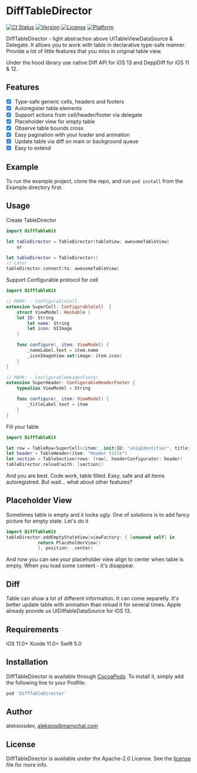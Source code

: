 # DiffTableDirector

[![CI Status](https://img.shields.io/travis/aleksiosdev/DiffTableDirector.svg?style=flat)](https://travis-ci.org/aleksiosdev/DiffTableDirector)
[![Version](https://img.shields.io/cocoapods/v/DiffTableDirector.svg?style=flat)](https://cocoapods.org/pods/DiffTableDirector)
[![License](https://img.shields.io/cocoapods/l/DiffTableDirector.svg?style=flat)](https://cocoapods.org/pods/DiffTableDirector)
[![Platform](https://img.shields.io/cocoapods/p/DiffTableDirector.svg?style=flat)](https://cocoapods.org/pods/DiffTableDirector)

DiffTableDirector - light abstraction above UITableViewDataSource & Delegate. It allows you to work with table in declarative type-safe manner. Provide a lot of little features that you miss in original table view. 

Under the hood library use native Diff API for iOS 13 and DeppDiff for iOS 11 & 12.

## Features
- [x] Type-safe generic cells, headers and footers
- [x] Autoregister table elements
- [x] Support actions from cell/header/footer via delegate
- [x] Placeholder view for empty table
- [x] Observe table bounds cross
- [x] Easy pagination with your loader and animation
- [x] Update table via diff on main or background queue
- [x] Easy to extend

## Example

To run the example project, clone the repo, and run `pod install` from the Example directory first.

## Usage

Create TableDirector
```swift
import DiffTableKit

let tableDirector = TableDirector(tableView: awesomeTableView)
    or

let tableDirector = TableDirector()
// Later 
tableDirector.connect(to: awesomeTableView)
```

Support Configurable protocol for cell 

```swift
import DiffTableKit

// MARK: - ConfigurableCell
extension SuperCell: ConfigurableCell  {
	struct ViewModel: Hashable {
    let ID: String 
		let name: String
		let icon: UIImage
	}

	func configure(_ item: ViewModel) {
		_nameLabel.text = item.name
		_iconImageView.set(image: item.icon)
	}
}

// MARK: - ConfigurableHeaderFooter
extension SuperHeader: ConfigurableHeaderFooter {
	typealias ViewModel = String

	func configure(_ item: ViewModel) {
		_titleLabel.text = item
	}
}
```

Fill your table

```swift
import DiffTableKit

let row = TableRow<SuperCell>(item: .init(ID: "uniqIdentifier", title: "Ttile", icon: UIImage(named: "icon"))
let header = TableHeader(item: "Header title")
let section = TableSection(rows: [row], headerConfigurator: header)
tableDirector.reload(with: [section])

```

And you are best. Code work, table filled. Easy, safe and all items autoregistred. But wait... what about other features? 


## Placeholder View

Sometimes table is empty and it looks ugly. One of solutions is to add fancy picture for empty state. Let's do it

```swift
import DiffTableKit
tableDirector.addEmptyStateView(viewFactory: { [unowned self] in
			return PlaceholderView()
			}, position: .center)
```

And now you can see your placeholder view align to center when table is empty. When you load some content - it's disappear. 

## Diff

Table can show a lot of different information. It can come separetly. It's better update table with animation than reload it for several times. 
Apple already provide us UIDiffableDataSource for iOS 13. 

## Requirements

iOS 11.0+
Xcode 11.0+
Swift 5.0

## Installation

DiffTableDirector is available through [CocoaPods](https://cocoapods.org). To install
it, simply add the following line to your Podfile:

```ruby
pod 'DiffTableDirector'
```

## Author

aleksiosdev, aleksios@manychat.com

## License

DiffTableDirector is available under the Apache-2.0 License. See the [license](LICENSE) file for more info.
